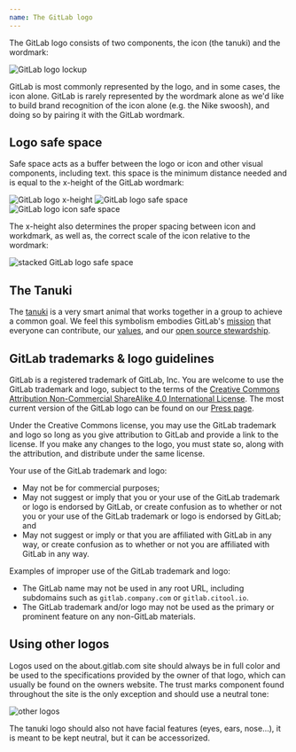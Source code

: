 ```yaml
---
name: The GitLab logo
---
```


The GitLab logo consists of two components, the icon (the tanuki) and the wordmark:

![GitLab logo lockup](~/assets/images/brand/gitlab-lockup.png)

GitLab is most commonly represented by the logo, and in some cases, the icon alone. GitLab is rarely represented by the wordmark alone as we'd like to build brand recognition of the icon alone (e.g. the Nike swoosh), and doing so by pairing it with the GitLab wordmark.

## Logo safe space

Safe space acts as a buffer between the logo or icon and other visual components, including text. this space is the minimum distance needed and is equal to the x-height of the GitLab wordmark:

![GitLab logo x-height](~/assets/images/brand/x-height.png) ![GitLab logo safe space](~/assets/images/brand/logo-safe-space.png) ![GitLab logo icon safe space](~/assets/images/brand/icon-safe-space.png)

The x-height also determines the proper spacing between icon and workdmark, as well as, the correct scale of the icon relative to the wordmark:

![stacked GitLab logo safe space](~/assets/images/brand/stacked-logo-safe-space.png)

## The Tanuki

The [tanuki](https://en.wikipedia.org/wiki/Japanese_raccoon_dog) is a very smart animal that works together in a group to achieve a common goal. We feel this symbolism embodies GitLab's [mission](https://about.gitlab.com/company/strategy/#mission) that everyone can contribute, our [values](https://about.gitlab.com/handbook/values/), and our [open source stewardship](https://about.gitlab.com/company/stewardship/).

## GitLab trademarks & logo guidelines

GitLab is a registered trademark of GitLab, Inc. You are welcome to use the GitLab trademark and logo, subject to the terms of the [Creative Commons Attribution Non-Commercial ShareAlike 4.0 International License](https://creativecommons.org/licenses/by-nc-sa/4.0/). The most current version of the GitLab logo can be found on our [Press page](https://about.gitlab.com/press/).

Under the Creative Commons license, you may use the GitLab trademark and logo so long as you give attribution to GitLab and provide a link to the license. If you make any changes to the logo, you must state so, along with the attribution, and distribute under the same license.

Your use of the GitLab trademark and logo:

* May not be for commercial purposes;
* May not suggest or imply that you or your use of the GitLab trademark or logo is endorsed by GitLab, or create confusion as to whether or not you or your use of the GitLab trademark or logo is endorsed by GitLab; and
* May not suggest or imply or that you are affiliated with GitLab in any way, or create confusion as to whether or not you are affiliated with GitLab in any way.

Examples of improper use of the GitLab trademark and logo:

* The GitLab name may not be used in any root URL, including subdomains such as `gitlab.company.com` or `gitlab.citool.io`.
* The GitLab trademark and/or logo may not be used as the primary or prominent feature on any non-GitLab materials.

## Using other logos

Logos used on the about.gitlab.com site should always be in full color and be used to the specifications provided by the owner of that logo, which can usually be found on the owners website. The trust marks component found throughout the site is the only exception and should use a neutral tone:

![other logos](~/assets/images/brand/trust-marks.png)

The tanuki logo should also not have facial features (eyes, ears, nose…), it is meant to be kept neutral, but it can be accessorized.

